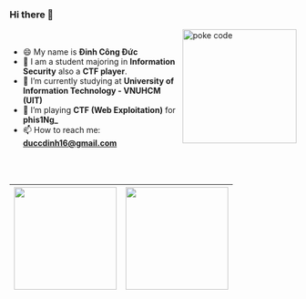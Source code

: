 ### Hi there 👋

<!-- <img align="right" height="200" alt="anh ma tran" src="https://i.gifer.com/9kGQ.gif"><br/> -->
<img align="right" alt="poke code" width="200" src="https://images-wixmp-ed30a86b8c4ca887773594c2.wixmp.com/f/e812ae23-4542-4b4c-bba9-2c1832675803/dfaf87i-35558ca0-8455-494a-8976-8476a6db2fd4.gif?token=eyJ0eXAiOiJKV1QiLCJhbGciOiJIUzI1NiJ9.eyJzdWIiOiJ1cm46YXBwOjdlMGQxODg5ODIyNjQzNzNhNWYwZDQxNWVhMGQyNmUwIiwiaXNzIjoidXJuOmFwcDo3ZTBkMTg4OTgyMjY0MzczYTVmMGQ0MTVlYTBkMjZlMCIsIm9iaiI6W1t7InBhdGgiOiJcL2ZcL2U4MTJhZTIzLTQ1NDItNGI0Yy1iYmE5LTJjMTgzMjY3NTgwM1wvZGZhZjg3aS0zNTU1OGNhMC04NDU1LTQ5NGEtODk3Ni04NDc2YTZkYjJmZDQuZ2lmIn1dXSwiYXVkIjpbInVybjpzZXJ2aWNlOmZpbGUuZG93bmxvYWQiXX0.0eMwJQX-KhWNzFPdSi1lQJs24KeQNlUmIoFykZHSnIk"><br/>
<!--style="vertical-align:middle;margin:0px 50px 
https://media1.giphy.com/media/f6hnhHkks8bk4jwjh3/giphy.gif-->
- 😄 My name is **Đinh Công Đức**
- 🔭 I am a student majoring in **Information Security** also a **CTF player**.<br>
- 🌱 I’m currently studying at **University of Information Technology - VNUHCM (UIT)**
- 👯 I’m playing **CTF (Web Exploitation)** for **phis1Ng_**
- 📫 How to reach me: **duccdinh16@gmail.com**
<!-- - 🔭 I’m currently learning ... -->
<!-- - 🤔 I’m looking for help with ... -->
<!-- - 💬 Ask me about ... -->
<!-- - 😄 Pronouns: ... -->
<!-- - ⚡ Fun fact: ... -->
<br/>
<br/>
<!-- hide=contribs,prs,issues -->

|  <img height=180 align="center" src="https://github-readme-stats-git-masterrstaa-rickstaa.vercel.app/api?username=dcduc168&show_icons=true&theme=tokyonight&rank_icon=github&card_width=500"> | <img height=180 align="center" src="https://github-readme-stats.vercel.app/api/top-langs?username=dcduc168&show_icons=true&theme=tokyonight&layout=compact&langs_count=8&card_width=280&text_bold=true"> |
|:-------------:|:-------------:|
